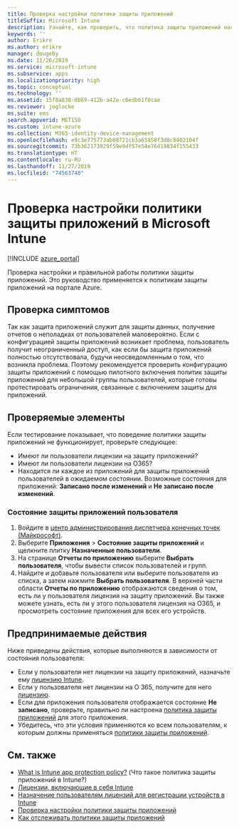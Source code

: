 ```yaml
---
title: Проверка настройки политики защиты приложений
titleSuffix: Microsoft Intune
description: Узнайте, как проверить, что политика защиты приложений настроена и работает правильно в Microsoft Intune.
keywords: ''
author: Erikre
ms.author: erikre
manager: dougeby
ms.date: 11/26/2019
ms.service: microsoft-intune
ms.subservice: apps
ms.localizationpriority: high
ms.topic: conceptual
ms.technology: ''
ms.assetid: 15f8a838-0b69-412b-a42e-c6edb61f0cae
ms.reviewer: joglocke
ms.suite: ems
search.appverid: MET150
ms.custom: intune-azure
ms.collection: M365-identity-device-management
ms.openlocfilehash: e9c3e775773ab08721cb3a65858f3d8c8402104f
ms.sourcegitcommit: 73b362173929f59e9df57e54e76d19834f155433
ms.translationtype: HT
ms.contentlocale: ru-RU
ms.lasthandoff: 11/27/2019
ms.locfileid: "74563740"
---
```

# <a name="how-to-validate-your-app-protection-policy-setup-in-microsoft-intune"></a>Проверка настройки политики защиты приложений в Microsoft Intune

[!INCLUDE [azure_portal](../includes/azure_portal.md)]

Проверка настройки и правильной работы политики защиты приложений. Это руководство применяется к политикам защиты приложений на портале Azure.

## <a name="checking-for-symptoms"></a>Проверка симптомов
Так как защита приложений служит для защиты данных, получение отчетов о неполадках от пользователей маловероятно. Если с конфигурацией защиты приложений возникает проблема, пользователь получит неограниченный доступ, как если бы защита приложений полностью отсутствовала, будучи неосведомленным о том, что возникла проблема. Поэтому рекомендуется проверить конфигурацию защиты приложений с помощью пилотного включения политик защиты приложений для небольшой группы пользователей, которые готовы протестировать ограничения, связанные с включением защиты для приложений.

## <a name="what-to-check"></a>Проверяемые элементы

Если тестирование показывает, что поведение политики защиты приложений не функционирует, проверьте следующее:

- Имеют ли пользователи лицензии на защиту приложений?
- Имеют ли пользователи лицензии на O365?
- Находится ли каждое из приложений для защиты приложений пользователей в ожидаемом состоянии. Возможные состояния для приложений: **Записано после изменений** и **Не записано после изменений**.

### <a name="user-app-protection-status"></a>Состояние защиты приложений пользователя
1. Войдите в [центр администрирования диспетчера конечных точек (Майкрософт)](https://go.microsoft.com/fwlink/?linkid=2109431).
3. Выберите **Приложения** >  **Состояние защиты приложений** и щелкните плитку **Назначенные пользователи**. 
4. На странице **Отчеты по приложению** выберите **Выбрать пользователя**, чтобы вывести список пользователей и групп. 
5. Найдите и добавьте пользователя или выберите пользователя из списка, а затем нажмите **Выбрать пользователя**. В верхней части области **Отчеты по приложению** отображаются сведения о том, есть ли у пользователя лицензия на защиту приложений. Вы также можете узнать, есть ли у этого пользователя лицензия на O365, и просмотреть состояние приложения для всех его устройств.

## <a name="what-to-do"></a>Предпринимаемые действия
Ниже приведены действия, которые выполняются в зависимости от состояния пользователя:

- Если у пользователя нет лицензии на защиту приложений, назначьте ему [лицензию Intune](../fundamentals/licenses.md).
- Если у пользователя нет лицензии на O 365, получите для него [лицензию](../fundamentals/licenses.md).
- Если для приложения пользователя отображается состояние **Не записано**, проверьте, правильно ли настроена [политика защиты приложений](app-protection-policies-validate.md) для этого приложения.
- Убедитесь, что эти условия применяются ко всем пользователям, к которым должны применяться [политики защиты приложений](app-protection-policies-monitor.md).

## <a name="see-also"></a>См. также

- [What is Intune app protection policy?](app-protection-policies.md) (Что такое политика защиты приложений в Intune?)
- [Лицензии, включающие в себя Intune](../fundamentals/licenses.md)
- [Назначение пользователям лицензий для регистрации устройств в Intune](../fundamentals/licenses-assign.md)
- [Проверка настройки политики защиты приложений](app-protection-policies-validate.md)
- [Как отслеживать политики защиты приложений](app-protection-policies-monitor.md)


